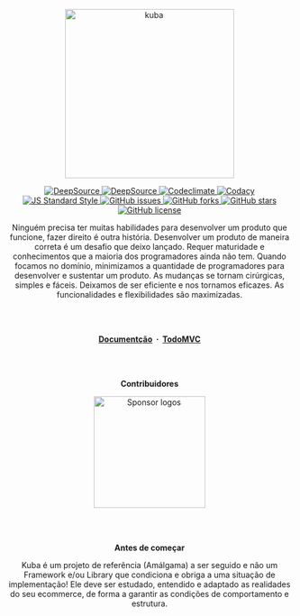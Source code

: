 <p align="center">
  <a href="https://kuba.engineer" target="_blank" rel="noopener">
    <img width="300" src="https://user-images.githubusercontent.com/35740192/137381340-e9cc5364-833b-4786-a514-d962b6fe313b.png" alt="kuba">
  </a>
</p>

<p align="center">
  <a href="https://deepsource.io/gh/deMGoncalves/kuba/?ref=repository-badge}" target="_blank">
    <img src="https://deepsource.io/gh/deMGoncalves/kuba.svg/?label=active+issues&show_trend=true&token=gPCov7hvg2e88VASFwhXhR26" alt="DeepSource" />
  </a>
  <a href="https://deepsource.io/gh/deMGoncalves/kuba/?ref=repository-badge}" target="_blank">
    <img src="https://deepsource.io/gh/deMGoncalves/kuba.svg/?label=resolved+issues&show_trend=true&token=gPCov7hvg2e88VASFwhXhR26" alt="DeepSource" />
  </a>
  <a href="https://codeclimate.com/github/deMGoncalves/kuba/maintainability" target="_blank">
    <img src="https://api.codeclimate.com/v1/badges/f000644462eae8e6b020/maintainability" alt="Codeclimate" />
  </a>
  <a href="https://www.codacy.com/gh/deMGoncalves/kuba/dashboard?utm_source=github.com&amp;utm_medium=referral&amp;utm_content=deMGoncalves/ku" target="_blank">
    <img src="https://app.codacy.com/project/badge/Grade/8d2b7ccbd9d64b90bcccc515a1f61457" alt="Codacy" />
  </a>
  <a href="http://standardjs.com" target="_blank">
    <img src="https://img.shields.io/badge/code%20style-standard-brightgreen.svg" alt="JS Standard Style" />
  </a>
  <a href="https://github.com/deMGoncalves/kuba/issues" target="_blank">
    <img src="https://img.shields.io/github/issues/deMGoncalves/kuba" alt="GitHub issues" />
  </a>
  <a href="https://github.com/deMGoncalves/kuba/network" target="_blank">
    <img src="https://img.shields.io/github/forks/deMGoncalves/kuba" alt="GitHub forks" />
  </a>
  <a href="https://github.com/deMGoncalves/kuba/stargazers" target="_blank">
    <img src="https://img.shields.io/github/stars/deMGoncalves/kuba" alt="GitHub stars" />
  </a>
  <a href="https://github.com/deMGoncalves/kuba" target="_blank">
    <img src="https://img.shields.io/github/license/deMGoncalves/kuba" alt="GitHub license" />
  </a>
</p>

<p align="center">
  Ninguém precisa ter muitas habilidades para desenvolver um produto que funcione, fazer direito é outra história. Desenvolver um produto de maneira correta é um desafio que deixo lançado. Requer maturidade e conhecimentos que a maioria dos programadores ainda não tem. Quando focamos no domínio, minimizamos a quantidade de programadores para desenvolver e sustentar um produto. As mudanças se tornam cirúrgicas, simples e fáceis. Deixamos de ser eficiente e nos tornamos eficazes. As funcionalidades e flexibilidades são maximizadas.
</p>

<br />
<br />

<p align="center">
  <strong>
    <a href="https://github.com/deMGoncalves/kuba">Documentção</a> &nbsp;·&nbsp;
    <a href="https://github.com/deMGoncalves/kuba">TodoMVC</a>
  </strong>
</p>

<br />
<br />

<p align="center">
  <strong>Contribuidores</strong>
</p>

<p align="center">
  <a href="https://github.com/deMGoncalves/kuba/graphs/contributors">
    <img src="https://user-images.githubusercontent.com/35740192/130805795-8f7ffab2-21ee-46e8-83f7-f63f82e5c634.png" alt="Sponsor logos" width="198" />
  </a>
</p>

<br />
<br />

<p align="center">
  <strong>Antes de começar</strong>
</p>

<p align="center">
  Kuba é um projeto de referência (Amálgama) a ser seguido e não um Framework e/ou Library que condiciona e obriga a uma situação de implementação! Ele deve ser estudado, entendido e adaptado as realidades do seu ecommerce, de forma a garantir as condições de comportamento e estrutura.
</p>
